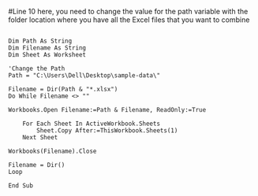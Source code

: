 #Line 10 here, you need to change the value for the path variable with the folder location 
where you have all the Excel files that you want to combine

```Sub CopyRange()

Dim Path As String
Dim Filename As String
Dim Sheet As Worksheet

'Change the Path
Path = "C:\Users\Dell\Desktop\sample-data\"

Filename = Dir(Path & "*.xlsx")
Do While Filename <> ""

Workbooks.Open Filename:=Path & Filename, ReadOnly:=True

    For Each Sheet In ActiveWorkbook.Sheets
        Sheet.Copy After:=ThisWorkbook.Sheets(1)
    Next Sheet

Workbooks(Filename).Close

Filename = Dir()
Loop

End Sub
```
